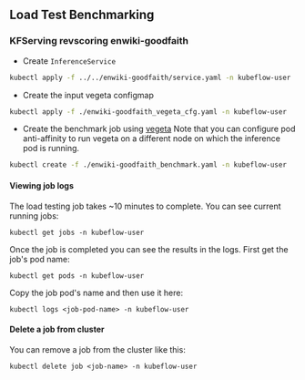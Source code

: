 ## Load Test Benchmarking

### KFServing revscoring enwiki-goodfaith
- Create `InferenceService`
```bash
kubectl apply -f ../../enwiki-goodfaith/service.yaml -n kubeflow-user
```
- Create the input vegeta configmap
```bash
kubectl apply -f ./enwiki-goodfaith_vegeta_cfg.yaml -n kubeflow-user
```
- Create the benchmark job using [vegeta](https://github.com/tsenart/vegeta)
Note that you can configure pod anti-affinity to run vegeta on a different node on which the inference pod is running.
```bash
kubectl create -f ./enwiki-goodfaith_benchmark.yaml -n kubeflow-user
```

#### Viewing job logs
The load testing job takes ~10 minutes to complete. You can see current running
jobs:
```
kubectl get jobs -n kubeflow-user
```

Once the job is completed you can see the results in the logs.
First get the job's pod name:
```
kubectl get pods -n kubeflow-user
```

Copy the job pod's name and then use it here:
```
kubectl logs <job-pod-name> -n kubeflow-user
```

#### Delete a job from cluster
You can remove a job from the cluster like this:
```
kubectl delete job <job-name> -n kubeflow-user
```


